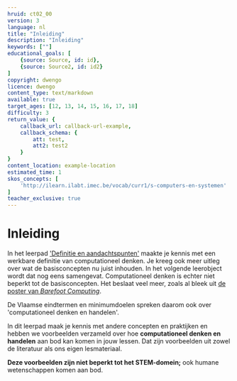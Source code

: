```yaml
---
hruid: ct02_00
version: 3
language: nl
title: "Inleiding"
description: "Inleiding"
keywords: [""]
educational_goals: [
    {source: Source, id: id}, 
    {source: Source2, id: id2}
]
copyright: dwengo
licence: dwengo
content_type: text/markdown
available: true
target_ages: [12, 13, 14, 15, 16, 17, 18]
difficulty: 3
return_value: {
    callback_url: callback-url-example,
    callback_schema: {
        att: test,
        att2: test2
    }
}
content_location: example-location
estimated_time: 1
skos_concepts: [
    'http://ilearn.ilabt.imec.be/vocab/curr1/s-computers-en-systemen'
]
teacher_exclusive: true
---
```

# Inleiding

In het leerpad ['Definitie en aandachtspunten'](https://www.dwengo.org/learning-path.html?hruid=ct2_concreet&language=nl&te=true&source_page=%2Fcomputational_thinking%2F&source_title=%20Computationeel%20Denken#ct01_01;nl;3) maakte je kennis met een werkbare definitie van computationeel denken. Je kreeg ook meer uitleg over wat de basisconcepten nu juist inhouden. In het volgende leerobject wordt dat nog eens samengevat. Computationeel denken is echter niet beperkt tot de basisconcepten. Het beslaat veel meer, zoals al bleek uit [de poster van *Barefoot Computing*](https://www.dwengo.org/learning-path.html?hruid=ct2_concreet&language=nl&te=true&source_page=%2Fcomputational_thinking%2F&source_title=%20Computationeel%20denken#ct01_06;nl;3). 

De Vlaamse eindtermen en minimumdoelen spreken daarom ook over 'computationeel denken en handelen'.

In dit leerpad maak je kennis met andere concepten en praktijken en hebben we voorbeelden verzameld over hoe **computationeel denken en handelen** aan bod kan komen in jouw lessen. Dat zijn voorbeelden uit zowel de literatuur als ons eigen lesmateriaal. <br>

**Deze voorbeelden zijn niet beperkt tot het STEM-domein;** ook humane wetenschappen komen aan bod. 
